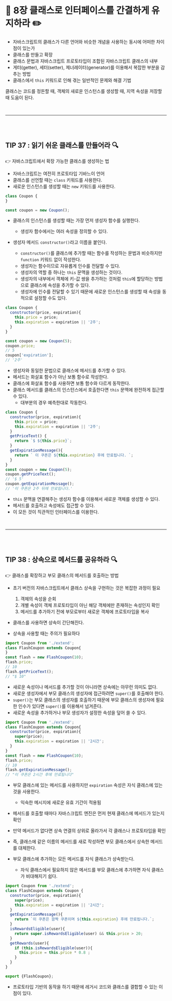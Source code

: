 # 📖 8장 클래스로 인터페이스를 간결하게 유지하라  ✏️
- 자바스크립트의 클래스가 다른 언어와 비슷한 개념을 사용하는 동시에 어떠한 차이점이 있는가
- 클래스를 만들고 확장
- 클래스 문법과 자바스크립트 프로토타입이 조합된 자바스크립트 클래스의 내부
- 게터(getter), 세터(setter), 제너레이터(generator)를 이용해서 복잡한 부분을 감추는 방법
- 클래스에서 `this` 키워드로 인해 겪는 일반적인 문제와 해결 기법 

클래스는 코드를 정돈할 때, 객체의 새로운 인스턴스를 생성할 때, 지역 속성을 저장할 때 도움이 된다. 

<br>

***
<br><br>

## TIP 37 : 읽기 쉬운 클래스를 만들어라 🔍
👉 자바스크립트에서 확장 가능한 클래스를 생성하는 법

- 자바스크립트는 여전히 프로토타입 기바느이 언어
- 클래스를 선언할 때는 `class` 키워드를 사용한다. 
- 새로운 인스턴스를 생성할 때는 `new` 키워드를 사용한다. 
```js
class Coupon {
}

const coupon = new Coupon();
```
- 클래스의 인스턴스를 생성할 때는 가장 먼저 생성자 함수를 실행한다. 
  - 생성자 함수에서는 여러 속성을 정의할 수 있다. 

- 생성자 메서드  `constructor()`라고 이름을 붙인다. 
  - `constructor()`를 클래스에 추가할 때는 함수를 작성하는 문법과 비슷하지만 `function` 키워드 없이 작성한다. 
  - 생성자는 함수이므로 자유롭게 인수를 전달할 수 있다. 
  - 생성자의 역할 중 하나는 `this` 문맥을 생성하는 것이다. 
  - 생성자의 내부에서 객체에 키-값 쌍을 추가하는 것처럼 `this`에 할당하는 방법으로 클래스에 속성을 추가할 수 있다. 
  - 생성자에 인수를 전달할 수 있기 때문에 새로운 인스턴스를 생성할 때 속성을 동적으로 설정할 수도 있다. 

```js
class Coupon {
  constructor(price, expiration){
    this.price = price;
    this.expiration = expiration || '2주';
  }
}

const coupon = new Coupon(5);
coupon.price;
// 5
coupon['expiration'];
// '2주'
```
- 생성자와 동일한 문법으로 클래스에 메서드를 추가할 수 있다. 
- 메서드는 화살표 함수가 아닌 보통 함수로 작성한다.
- 클래스에 화살표 함수를 사용하면 보통 함수와 다르게 동작한다.
- 클래스 메서드를 클래스의 인스턴스에서 호출한다면 `this` 문맥에 완전하게 접근할 수 있다.
  - 대부분의 경우 예측한대로 작동한다.

```js
class Coupon {
  constructor(price, expiration){
    this.price = price;
    this.expiration = expiration || '2주';
  }
  getPriceText() {
    return `$ ${this.price}`;
  }
  getExpirationMessage(){
    return ` 이 쿠폰은 ${this.expiration} 후에 만료됩니다. `;
  }
}
const coupon = new Coupon(5);
coupon.getPriceText();
// '$ 5'
coupon.getExpirationMessage();
// '이 쿠폰은 2주 뒤에 만료됩니다.'
```
- `this` 문맥을 연결해주는 생성자 함수를 이용해서 새로운 객체를 생성할 수 있다. 
- 메서드를 호출하고 속성에도 접근할 수 있다. 
- 이 모든 것이 직관적인 인터페이스를 이용한다.

<br>

***
<br><br>

## TIP 38 : 상속으로 메서드를 공유하라 🔍
👉 클래스를 확장하고 부모 클래스의 메서드를 호출하는 방법 

- 초기 버전의 자바스크립트에서 클래스 상속을 구현하는 것은 복잡한 과정이 필요
  1. 객체의 속성을 순회
  2. 개별 속성이 객체 프로토타입이 아닌 해당 객체에만 존재하는 속성인지 확인
  3. 메서드를 추가하기 전에 부모로부터 새로운 객체에 프로토타입을 복사

- 클래스를 사용하면 상속이 간단해진다. 
- 상속을 사용할 때는 주의가 필요하다 

```js
import Coupon from './extend';
class FlashCoupon extends Coupon{
}
const flash = new FlashCoupon(10);
flash.price;
// 10
flash.getPriceText();
// "$ 10"
```
- 새로운 속성이나 메서드를 추가할 것이 아니라면 상속에는 아무런 의미도 없다. 
- 새로운 생성자에서 부모 클래스의 생성자에 접근하려면 `super()`를 호출해야 한다. 
- `super()`는 부모 클래스의 생성자를 호출하기 때문에 부모 클래스의 생성자에 필요한 인수가 있다면 `super()`를 이용해서 넘겨준다.
- 새로운 속성을 추가하거나 부모 생성자가 설정한 속성을 덮어 쓸 수 있다. 

```js
import Coupon from './extend';
class FlashCoupon extends Coupon{
  constructor(price, expiration){
    super(price);
    this.expiration = expiration || '2시간';
  }
}
const flash = new FlashCoupon(10);
flash.price;
// 10
flash.getExpirationMessage();
// "이 쿠폰은 2시간 후에 만료됩니다"
```
- 부모 클래스에 있는 메서드를 사용하지만 `expiration` 속성은 자식 클래스에 있는 것을 사용한다. 
  - 익숙한 메시지에 새로운 유효 기간이 적용됨

- 메서드를 호출할 때마다 자바스크립트 엔진은 먼저 현재 클래스에 메서드가 있는지 확인
- 만약 메서드가 없다면 상속 연결의 상위로 올라가서 각 클래스나 프로토타입을 확인
- 즉, 클래스에 같은 이름의 메서드를 새로 작성하면 부모 클래스에서 상속한 메서드를 대체한다. 


- 부모 클래스에 추가하는 모든 메서드를 자식 클래스가 상속받는다.
  - 자식 클래스에서 필요하지 않은 메서드를 부모 클래스에 추가하면 자식 클래스가 비대해지기 쉽다.

```js
import Coupon from './extend';
class FlashCoupon extends Coupon {
  constructor(price, expiration){
    super(price);
    this.expiration = expiration || '2시간';
  }
  getExpirationMessage(){
    return `이 쿠폰은 깜짝 쿠폰이며 ${this.expiration} 후에 만료됩니다.`;
  }
  isRewardsEligible(user){
    return super.isRewardsEligible(user) && this.price > 20;
  }
  getRewards(user){
    if (this.isRewardsEligible(user)){
      this.price = this.price * 0.8 ;
    }
  }
}

export {FlashCoupon};
```
- 프로토타입 기반의 동작을 하기 때문에 레거시 코드와 클래스를 결합할 수 있는 이점이 있다. 


